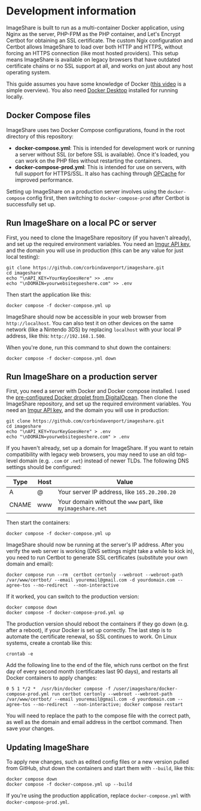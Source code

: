 # Development information

ImageShare is built to run as a multi-container Docker application, using Nginx as the server, PHP-FPM as the PHP container, and Let's Encrypt Certbot for obtaining an SSL certificate. The custom Ngix configuration and Certbot allows ImageShare to load over both HTTP and HTTPS, without forcing an HTTPS connection (like most hosted providers). This setup means ImageShare is available on legacy browsers that have outdated certificate chains or no SSL support at all, and works on just about any host operating system.

This guide assumes you have some knowledge of Docker ([this video](https://www.youtube.com/watch?v=Gjnup-PuquQ) is a simple overview). You also need [Docker Desktop](https://www.docker.com/products/docker-desktop/) installed for running locally.

## Docker Compose files

ImageShare uses two Docker Compose configurations, found in the root directory of this repository:

- **docker-compose.yml**: This is intended for development work or running a server without SSL (or before SSL is available). Once it's loaded, you can work on the PHP files without restarting the containers.
- **docker-compose-prod.yml**: This is intended for use on servers, with full support for HTTPS/SSL. It also has caching through [OPCache](https://www.php.net/manual/en/intro.opcache.php) for improved performance.

Setting up ImageShare on a production server involves using the `docker-compose` config first, then switching to `docker-compose-prod` after Certbot is successfully set up.

## Run ImageShare on a local PC or server

First, you need to clone the ImageShare repository (if you haven't already), and set up the required environment variables. You need an [Imgur API key](https://api.imgur.com/oauth2/addclient), and the domain you will use in production (this can be any value for just local testing):

```
git clone https://github.com/corbindavenport/imageshare.git
cd imageshare
echo "\nAPI_KEY=YourKeyGoesHere" >> .env
echo "\nDOMAIN=yourwebsitegoeshere.com" >> .env
```

Then start the application like this:

```
docker compose -f docker-compose.yml up
```

ImageShare should now be accessible in your web browser from `http://localhost`. You can also test it on other devices on the same network (like a Nintendo 3DS) by replacing `localhost` with your local IP address, like this: `http://192.168.1.500`.

When you're done, run this command to shut down the containers:

```
docker compose -f docker-compose.yml down
```

## Run ImageShare on a production server

First, you need a server with Docker and Docker compose installed. I used the [pre-configured Docker droplet from DigitalOcean](https://marketplace.digitalocean.com/apps/docker). Then clone the ImageShare repository, and set up the required environment variables. You need an [Imgur API key](https://api.imgur.com/oauth2/addclient), and the domain you will use in production:

```
git clone https://github.com/corbindavenport/imageshare.git
cd imageshare
echo "\nAPI_KEY=YourKeyGoesHere" > .env
echo "\nDOMAIN=yourwebsitegoeshere.com" > .env
```

If you haven't already, set up a domain for ImageShare. If you want to retain compatibility with legacy web browsers, you may need to use an old top-level domain (e.g. `.com` or `.net`) instead of newer TLDs. The following DNS settings should be configured:

| Type  | Host  | Value                                                       |
| ----- | ----- | ----------------------------------------------------------- |
| A     | @     | Your server IP address, like `165.20.200.20`                |
| CNAME | www   | Your domain without the `www` part, like `myimageshare.net` |

Then start the containers:

```
docker compose -f docker-compose.yml up
```

ImageShare should now be running at the server's IP address. After you verify the web server is working (DNS settings might take a while to kick in), you need to run Certbot to generate SSL certificates (substitute your own domain and email):

```
docker compose run --rm  certbot certonly --webroot --webroot-path /var/www/certbot/ --email youremail@gmail.com -d yourdomain.com --agree-tos --no-redirect  --non-interactive
```

If it worked, you can switch to the production version:

```
docker compose down
docker compose -f docker-compose-prod.yml up
```

The production version should reboot the containers if they go down (e.g. after a reboot), if your Docker is set up correctly. The last step is to automate the certificate renewal, so SSL continues to work. On Linux systems, create a crontab like this:

```
crontab -e
```

Add the following line to the end of the file, which runs certbot on the first day of every second month (certificates last 90 days), and restarts all Docker containers to apply changes:

```
0 5 1 */2 *  /usr/bin/docker compose -f /user/imageshare/docker-compose-prod.yml run certbot certonly --webroot --webroot-path /var/www/certbot/ --email youremail@gmail.com -d yourdomain.com --agree-tos --no-redirect  --non-interactive; docker compose restart
```

You will need to replace the path to the compose file with the correct path, as well as the domain and email address in the certbot command. Then save your changes.

## Updating ImageShare

To apply new changes, such as edited config files or a new version pulled from GitHub, shut down the containers and start them with `--build`, like this:

```
docker compose down
docker compose -f docker-compose.yml up --build
```

If you're using the production application, replace `docker-compose.yml` with `docker-compose-prod.yml`.